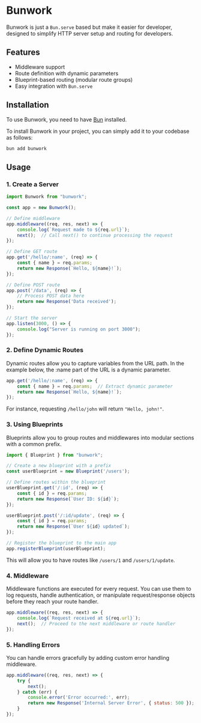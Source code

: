 # Bunwork

Bunwork is just a `Bun.serve` based but make it easier for developer, designed to simplify HTTP server setup and routing for developers.

## Features

* Middleware support
* Route definition with dynamic parameters
* Blueprint-based routing (modular route groups)
* Easy integration with `Bun.serve`

## Installation

To use Bunwork, you need to have [Bun](https://bun.sh) installed.

To install Bunwork in your project, you can simply add it to your codebase as follows:

```bash
bun add bunwork
```

## Usage

### 1. Create a Server

```javascript
import Bunwork from "bunwork";

const app = new Bunwork();

// Define middleware
app.middleware((req, res, next) => {
    console.log(`Request made to ${req.url}`);
    next();  // Call next() to continue processing the request
});

// Define GET route
app.get('/hello/:name', (req) => {
    const { name } = req.params;
    return new Response(`Hello, ${name}!`);
});

// Define POST route
app.post('/data', (req) => {
    // Process POST data here
    return new Response('Data received');
});

// Start the server
app.listen(3000, () => {
    console.log("Server is running on port 3000");
});
```

### 2. Define Dynamic Routes

Dynamic routes allow you to capture variables from the URL path. In the example below, the :name part of the URL is a dynamic parameter.

```javascript
app.get('/hello/:name', (req) => {
    const { name } = req.params;  // Extract dynamic parameter
    return new Response(`Hello, ${name}!`);
});
```

For instance, requesting `/hello/john` will return `"Hello, john!"`.

### 3. Using Blueprints

Blueprints allow you to group routes and middlewares into modular sections with a common prefix.

```javascript
import { Blueprint } from "bunwork";

// Create a new blueprint with a prefix
const userBlueprint = new Blueprint('/users');

// Define routes within the blueprint
userBlueprint.get('/:id', (req) => {
    const { id } = req.params;
    return new Response(`User ID: ${id}`);
});

userBlueprint.post('/:id/update', (req) => {
    const { id } = req.params;
    return new Response(`User ${id} updated`);
});

// Register the blueprint to the main app
app.registerBlueprint(userBlueprint);
```

This will allow you to have routes like `/users/1` and `/users/1/update`.

### 4. Middleware

Middleware functions are executed for every request. You can use them to log requests, handle authentication, or manipulate request/response objects before they reach your route handler.

```javascript
app.middleware((req, res, next) => {
    console.log(`Request received at ${req.url}`);
    next();  // Proceed to the next middleware or route handler
});
```

### 5. Handling Errors

You can handle errors gracefully by adding custom error handling middleware.

```javascript
app.middleware((req, res, next) => {
    try {
        next();
    } catch (err) {
        console.error('Error occurred:', err);
        return new Response('Internal Server Error', { status: 500 });
    }
});
```